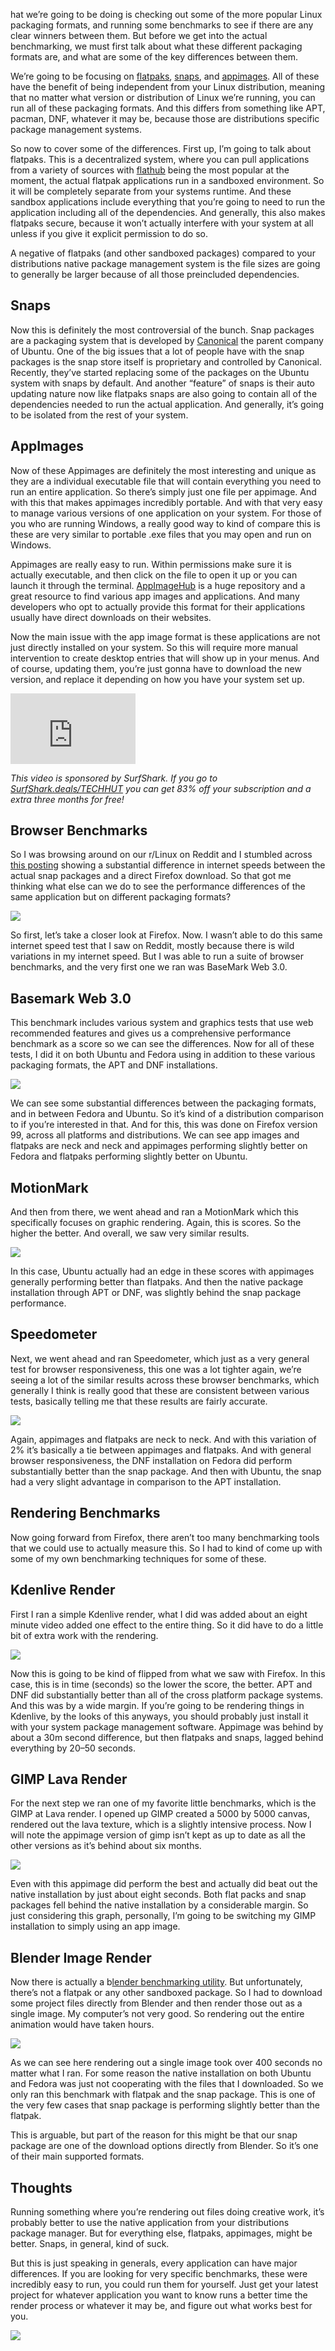 hat we’re going to be doing is checking out some of the more popular Linux packaging formats, and running some benchmarks to see if there are any clear winners between them. But before we get into the actual benchmarking, we must first talk about what these different packaging formats are, and what are some of the key differences between them.

We’re going to be focusing on [flatpaks](https://flatpak.org/), [snaps](https://snapcraft.io/), and [appimages](https://appimage.org/). All of these have the benefit of being independent from your Linux distribution, meaning that no matter what version or distribution of Linux we’re running, you can run all of these packaging formats. And this differs from something like APT, pacman, DNF, whatever it may be, because those are distributions specific package management systems.

So now to cover some of the differences. First up, I’m going to talk about flatpaks. This is a decentralized system, where you can pull applications from a variety of sources with [flathub](https://flathub.org/home) being the most popular at the moment, the actual flatpak applications run in a sandboxed environment. So it will be completely separate from your systems runtime. And these sandbox applications include everything that you’re going to need to run the application including all of the dependencies. And generally, this also makes flatpaks secure, because it won’t actually interfere with your system at all unless if you give it explicit permission to do so.

A negative of flatpaks (and other sandboxed packages) compared to your distributions native package management system is the file sizes are going to generally be larger because of all those preincluded dependencies.

## Snaps

Now this is definitely the most controversial of the bunch. Snap packages are a packaging system that is developed by [Canonical](https://canonical.com/) the parent company of Ubuntu. One of the big issues that a lot of people have with the snap packages is the snap store itself is proprietary and controlled by Canonical. Recently, they’ve started replacing some of the packages on the Ubuntu system with snaps by default. And another “feature” of snaps is their auto updating nature now like flatpaks snaps are also going to contain all of the dependencies needed to run the actual application. And generally, it’s going to be isolated from the rest of your system.

## AppImages

Now of these Appimages are definitely the most interesting and unique as they are a individual executable file that will contain everything you need to run an entire application. So there’s simply just one file per appimage. And with this that makes appimages incredibly portable. And with that very easy to manage various versions of one application on your system. For those of you who are running Windows, a really good way to kind of compare this is these are very similar to portable .exe files that you may open and run on Windows.

Appimages are really easy to run. Within permissions make sure it is actually executable, and then click on the file to open it up or you can launch it through the terminal. [AppImageHub](https://www.appimagehub.com/) is a huge repository and a great resource to find various app images and applications. And many developers who opt to actually provide this format for their applications usually have direct downloads on their websites.

Now the main issue with the app image format is these applications are not just directly installed on your system. So this will require more manual intervention to create desktop entries that will show up in your menus. And of course, updating them, you’re just gonna have to download the new version, and replace it depending on how you have your system set up.

<iframe loading="lazy" src="https://www.youtube.com/embed/OftD86RgAcc?feature=oembed" allowfullscreen="allowfullscreen" width="200" height="113" frameborder="0"></iframe>

_This video is sponsored by SurfShark. If you go to_ [_SurfShark.deals/TECHHUT_](https://surfshark.deals/TECHHUT) _you can get 83% off your subscription and a extra three months for free!_

## Browser Benchmarks

So I was browsing around on our r/Linux on Reddit and I stumbled across [this posting](https://www.reddit.com/r/linux/comments/ttpix9/snap_firefox_vs_official_firefox_from_their_site/) showing a substantial difference in internet speeds between the actual snap packages and a direct Firefox download. So that got me thinking what else can we do to see the performance differences of the same application but on different packaging formats?

![](https://miro.medium.com/max/700/1*bV71Exwd-HlBDcUJNMyT3g.png)

So first, let’s take a closer look at Firefox. Now. I wasn’t able to do this same internet speed test that I saw on Reddit, mostly because there is wild variations in my internet speed. But I was able to run a suite of browser benchmarks, and the very first one we ran was BaseMark Web 3.0.

## Basemark Web 3.0

This benchmark includes various system and graphics tests that use web recommended features and gives us a comprehensive performance benchmark as a score so we can see the differences. Now for all of these tests, I did it on both Ubuntu and Fedora using in addition to these various packaging formats, the APT and DNF installations.

![](https://miro.medium.com/max/700/1*Zq-V1O_rAl_gZTXIb5qwrg.png)

We can see some substantial differences between the packaging formats, and in between Fedora and Ubuntu. So it’s kind of a distribution comparison to if you’re interested in that. And for this, this was done on Firefox version 99, across all platforms and distributions. We can see app images and flatpaks are neck and neck and appimages performing slightly better on Fedora and flatpaks performing slightly better on Ubuntu.

## MotionMark

And then from there, we went ahead and ran a MotionMark which this specifically focuses on graphic rendering. Again, this is scores. So the higher the better. And overall, we saw very similar results.

![](https://miro.medium.com/max/700/1*Td6obo0pajUStt0Ta7ccUQ.png)

In this case, Ubuntu actually had an edge in these scores with appimages generally performing better than flatpaks. And then the native package installation through APT or DNF, was slightly behind the snap package performance.

## Speedometer

Next, we went ahead and ran Speedometer, which just as a very general test for browser responsiveness, this one was a lot tighter again, we’re seeing a lot of the similar results across these browser benchmarks, which generally I think is really good that these are consistent between various tests, basically telling me that these results are fairly accurate.

![](https://miro.medium.com/max/700/1*XIAcfANX0ztmhwYac_oy9Q.png)

Again, appimages and flatpaks are neck to neck. And with this variation of 2% it’s basically a tie between appimages and flatpaks. And with general browser responsiveness, the DNF installation on Fedora did perform substantially better than the snap package. And then with Ubuntu, the snap had a very slight advantage in comparison to the APT installation.

## Rendering Benchmarks

Now going forward from Firefox, there aren’t too many benchmarking tools that we could use to actually measure this. So I had to kind of come up with some of my own benchmarking techniques for some of these.

## Kdenlive Render

First I ran a simple Kdenlive render, what I did was added about an eight minute video added one effect to the entire thing. So it did have to do a little bit of extra work with the rendering.

![](https://miro.medium.com/max/700/1*pQZUb4E-5RCbNmxc0CjZPQ.png)

Now this is going to be kind of flipped from what we saw with Firefox. In this case, this is in time (seconds) so the lower the score, the better. APT and DNF did substantially better than all of the cross platform package systems. And this was by a wide margin. If you’re going to be rendering things in Kdenlive, by the looks of this anyways, you should probably just install it with your system package management software. Appimage was behind by about a 30m second difference, but then flatpaks and snaps, lagged behind everything by 20–50 seconds.

## GIMP Lava Render

For the next step we ran one of my favorite little benchmarks, which is the GIMP at Lava render. I opened up GIMP created a 5000 by 5000 canvas, rendered out the lava texture, which is a slightly intensive process. Now I will note the appimage version of gimp isn’t kept as up to date as all the other versions as it’s behind about six months.

![](https://miro.medium.com/max/700/1*lTDMVXtIA0Yc1Rpvb4TgYA.png)

Even with this appimage did perform the best and actually did beat out the native installation by just about eight seconds. Both flat packs and snap packages fell behind the native installation by a considerable margin. So just considering this graph, personally, I’m going to be switching my GIMP installation to simply using an app image.

## Blender Image Render

Now there is actually a b[lender benchmarking utility](https://www.blender.org/news/introducing-blender-benchmark/). But unfortunately, there’s not a flatpak or any other sandboxed package. So I had to download some project files directly from Blender and then render those out as a single image. My computer’s not very good. So rendering out the entire animation would have taken hours.

![](https://miro.medium.com/max/700/1*flIIFAXOLHMP3YCsAhESlA.png)

As we can see here rendering out a single image took over 400 seconds no matter what I ran. For some reason the native installation on both Ubuntu and Fedora was just not cooperating with the files that I downloaded. So we only ran this benchmark with flatpak and the snap package. This is one of the very few cases that snap package is performing slightly better than the flatpak.

This is arguable, but part of the reason for this might be that our snap package are one of the download options directly from Blender. So it’s one of their main supported formats.

## Thoughts

Running something where you’re rendering out files doing creative work, it’s probably better to use the native application from your distributions package manager. But for everything else, flatpaks, appimages, might be better. Snaps, in general, kind of suck.

But this is just speaking in generals, every application can have major differences. If you are looking for very specific benchmarks, these were incredibly easy to run, you could run them for yourself. Just get your latest project for whatever application you want to know runs a better time the render process or whatever it may be, and figure out what works best for you.

![](https://miro.medium.com/max/700/1*SPhudUlQYjFtQJPLSakSdg.jpeg)